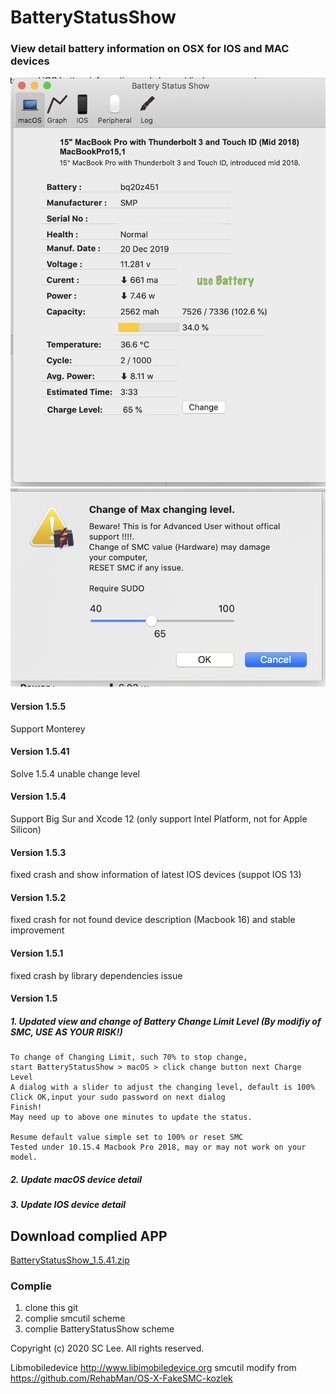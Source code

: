 # BatteryStatusShow
### View detail battery information on OSX for IOS and MAC devices

![ pic1](/README/readme_pic1.png)
![ pic2](/README/readme_pic2.png)

#### Version 1.5.5
Support Monterey 
#### Version 1.5.41
Solve 1.5.4 unable change level 
#### Version 1.5.4
Support Big Sur and Xcode 12 (only support Intel Platform, not for Apple Silicon)
#### Version 1.5.3
fixed crash and show information of latest IOS devices (suppot IOS 13) 
#### Version 1.5.2
fixed crash for not found device description (Macbook 16) and stable improvement
#### Version 1.5.1
fixed crash by library dependencies issue
#### Version 1.5



##### 1. Updated view and change of Battery Change Limit Level (By modifiy of SMC, USE AS YOUR RISK!)

   
```
To change of Changing Limit, such 70% to stop change, 
start BatteryStatusShow > macOS > click change button next Charge Level
A dialog with a slider to adjust the changing level, default is 100% 
Click OK,input your sudo password on next dialog
Finish!
May need up to above one minutes to update the status.

Resume default value simple set to 100% or reset SMC
Tested under 10.15.4 Macbook Pro 2018, may or may not work on your model.
```
##### 2. Update macOS device detail
##### 3. Update IOS device detail


## Download complied APP

[BatteryStatusShow_1.5.41.zip](/release/BatteryStatusShow_1.5.5.zip)

### Complie
1. clone this git
2. complie smcutil scheme 
3. complie BatteryStatusShow scheme

Copyright (c) 2020 SC Lee. All rights reserved.

Libmobiledevice http://www.libimobiledevice.org
smcutil modify from https://github.com/RehabMan/OS-X-FakeSMC-kozlek







